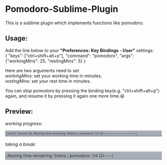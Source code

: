 Pomodoro-Sublime-Plugin
=========================

This is a sublime plugin which implements functions like pomodoro.

Usage: 
-----------------------------
Add the line below to your **"Preferences: Key Bindings - User"** settings:  
{ "keys": ["ctrl+shift+alt+p"], "command": "pomodoro", "args": {"workingMins": 25, "restingMins": 5} }

Here are two arguments need to set  
*workingMins*: set your working time in minutes.  
*restingMins*: set your rest time in minutes.

You can stop pomodoro by pressing the binding key(e.g. "ctrl+shift+alt+p") again, and resume it by pressing it again one more time.:smiley:

Preview:
-----------------------------
*working progress*:

![](https://raw.githubusercontent.com/Neway6655/Sublime-Pomodoro/master/images/pomodoro_working_status_sample.jpg)

*taking a break*:

![](https://raw.githubusercontent.com/Neway6655/Sublime-Pomodoro/master/images/pomodoro_rest_status_sample.jpg)
